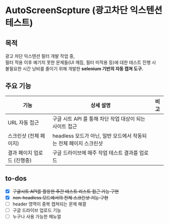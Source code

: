# AutoScreenScpture (광고차단 익스텐션 테스트)

## 목적
광고 차단 익스텐션 필터 개발 작업 중,<br>
필터 적용 이후 예기치 못한 문제들(UI 깨짐, 필터 미적용 등)에 대한 테스트 진행 시<br>
불필요한 시간 낭비를 줄이기 위해 개발한 **selenium 기반의 자동 캡쳐 도구.**<br>


## 주요 기능
| 기능 | 상세 설명 | 비고 |
| ----- | ----- | ----- |
| URL 자동 접근 | 구글 시트 API 를 통해 차단 작업 대상이 되는 사이트 접근 | |
| 스크린샷 (전체 페이지) | headless 모드가 아닌, 일반 모드에서 작동되는 전체 페이지 스크린샷 | |
| 결과 페이지 업로드 (진행중) | 구글 드라이브에 매주 작업 테스트 결과를 업로드 | |


## to-dos
- [X] ~~구글시트 API를 활용한 주간 테스트 리스트 접근 기능 구현~~
- [X] ~~non-headless 모드에서의 전체 스크린샷 기능 구현~~
- [ ] header 영역이 중복 캡쳐되는 문제 해결
- [ ] 구글 드라이브 업로드 기능
- [ ] 누구나 사용 가능한 메뉴얼 
